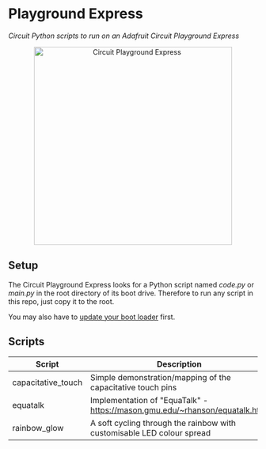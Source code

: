 # Playground Express

_Circuit Python scripts to run on an Adafruit Circuit Playground Express_

<p align="center">
    <img src="https://cdn-learn.adafruit.com/guides/cropped_images/000/001/280/medium640/thumb.jpg?1515090018" alt="Circuit Playground Express" width="400"/>
</p>

## Setup

The Circuit Playground Express looks for a Python script named _code.py_ or _main.py_ in the root
directory of its boot drive. Therefore to run any script in this repo, just copy it to the root.

You may also have to
[update your boot loader](https://learn.adafruit.com/adafruit-circuit-playground-express/updating-the-bootloader)
first.

## Scripts

| Script             | Description                                                                 |
| ------------------ | --------------------------------------------------------------------------- |
| capacitative_touch | Simple demonstration/mapping of the capacitative touch pins                 |
| equatalk           | Implementation of "EquaTalk" - https://mason.gmu.edu/~rhanson/equatalk.html |
| rainbow_glow       | A soft cycling through the rainbow with customisable LED colour spread      |
